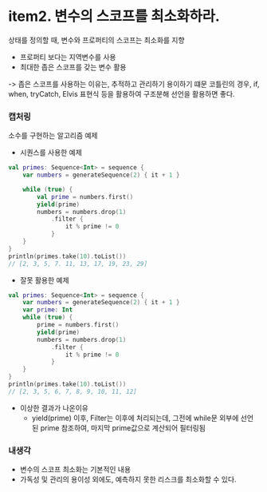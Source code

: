 # item2. 변수의 스코프를 최소화하라.
상태를 정의할 때, 변수와 프로퍼티의 스코프는 최소화를 지향
- 프로퍼티 보다는 지역변수를 사용
- 최대한 좁은 스코프를 갖는 변수 활용

-> 좁은 스코프를 사용하는 이유는, 추적하고 관리하기 용이하기 떄문
코틀린의 경우, if, when, tryCatch, Elvis 표현식 등을 활용하여 구조분해 선언을 활용하면 좋다.

### 캡처링
소수를 구현하는 알고리즘 예제

- 시퀀스를 사용한 예제
```kotlin
val primes: Sequence<Int> = sequence {
    var numbers = generateSequence(2) { it + 1 }

    while (true) {
        val prime = numbers.first()
        yield(prime)
        numbers = numbers.drop(1)
            .filter {
                it % prime != 0
            }
    }
}
println(primes.take(10).toList()) 
// [2, 3, 5, 7. 11, 13, 17, 19, 23, 29]
```

- 잘못 활용한 예제 
```kotlin
val primes: Sequence<Int> = sequence {
    var numbers = generateSequence(2) { it + 1 }
    var prime: Int
    while (true) {
        prime = numbers.first()
        yield(prime)
        numbers = numbers.drop(1)
            .filter {
                it % prime != 0
            }
    }
}
println(primes.take(10).toList()) 
// [2, 3, 5, 6, 7, 8, 9, 10, 11, 12]
```

- 이상한 결과가 나온이유
	- yield(prime) 이후, Filter는 이후에 처리되는데, 그전에 while문 외부에 선언된 prime 참조하여, 마지막 prime값으로 계산되어 필터링됨


### 내생각
- 변수의 스코프 최소화는 기본적인 내용
- 가독성 및 관리의 용이성 외에도, 예측하지 못한 리스크를 최소화할 수 있다.